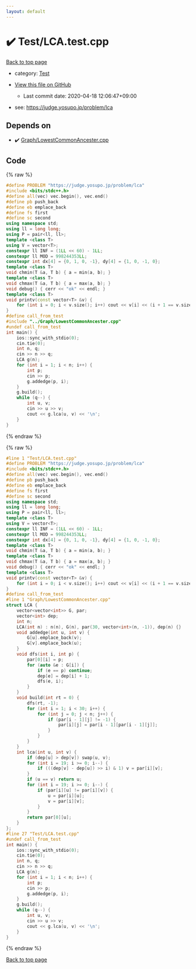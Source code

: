 ```yaml
---
layout: default
---
```


<!-- mathjax config similar to math.stackexchange -->
<script type="text/javascript" async
  src="https://cdnjs.cloudflare.com/ajax/libs/mathjax/2.7.5/MathJax.js?config=TeX-MML-AM_CHTML">
</script>
<script type="text/x-mathjax-config">
  MathJax.Hub.Config({
    TeX: { equationNumbers: { autoNumber: "AMS" }},
    tex2jax: {
      inlineMath: [ ['$','$'] ],
      processEscapes: true
    },
    "HTML-CSS": { matchFontHeight: false },
    displayAlign: "left",
    displayIndent: "2em"
  });
</script>

<script type="text/javascript" src="https://cdnjs.cloudflare.com/ajax/libs/jquery/3.4.1/jquery.min.js"></script>
<script src="https://cdn.jsdelivr.net/npm/jquery-balloon-js@1.1.2/jquery.balloon.min.js" integrity="sha256-ZEYs9VrgAeNuPvs15E39OsyOJaIkXEEt10fzxJ20+2I=" crossorigin="anonymous"></script>
<script type="text/javascript" src="../../assets/js/copy-button.js"></script>
<link rel="stylesheet" href="../../assets/css/copy-button.css" />


# :heavy_check_mark: Test/LCA.test.cpp

<a href="../../index.html">Back to top page</a>

* category: <a href="../../index.html#0cbc6611f5540bd0809a388dc95a615b">Test</a>
* <a href="{{ site.github.repository_url }}/blob/master/Test/LCA.test.cpp">View this file on GitHub</a>
    - Last commit date: 2020-04-18 12:06:47+09:00


* see: <a href="https://judge.yosupo.jp/problem/lca">https://judge.yosupo.jp/problem/lca</a>


## Depends on

* :heavy_check_mark: <a href="../../library/Graph/LowestCommonAncester.cpp.html">Graph/LowestCommonAncester.cpp</a>


## Code

<a id="unbundled"></a>
{% raw %}
```cpp
#define PROBLEM "https://judge.yosupo.jp/problem/lca"
#include <bits/stdc++.h>
#define all(vec) vec.begin(), vec.end()
#define pb push_back
#define eb emplace_back
#define fs first
#define sc second
using namespace std;
using ll = long long;
using P = pair<ll, ll>;
template <class T>
using V = vector<T>;
constexpr ll INF = (1LL << 60) - 1LL;
constexpr ll MOD = 998244353LL;
constexpr int dx[4] = {0, 1, 0, -1}, dy[4] = {1, 0, -1, 0};
template <class T>
void chmin(T &a, T b) { a = min(a, b); }
template <class T>
void chmax(T &a, T b) { a = max(a, b); }
void debug() { cerr << "ok" << endl; }
template <class T>
void printv(const vector<T> &v) {
    for (int i = 0; i < v.size(); i++) cout << v[i] << (i + 1 == v.size() ? '\n' : ' ');
}
#define call_from_test
#include "../Graph/LowestCommonAncester.cpp"
#undef call_from_test
int main() {
    ios::sync_with_stdio(0);
    cin.tie(0);
    int n, q;
    cin >> n >> q;
    LCA g(n);
    for (int i = 1; i < n; i++) {
        int p;
        cin >> p;
        g.addedge(p, i);
    }
    g.build();
    while (q--) {
        int u, v;
        cin >> u >> v;
        cout << g.lca(u, v) << '\n';
    }
}
```
{% endraw %}

<a id="bundled"></a>
{% raw %}
```cpp
#line 1 "Test/LCA.test.cpp"
#define PROBLEM "https://judge.yosupo.jp/problem/lca"
#include <bits/stdc++.h>
#define all(vec) vec.begin(), vec.end()
#define pb push_back
#define eb emplace_back
#define fs first
#define sc second
using namespace std;
using ll = long long;
using P = pair<ll, ll>;
template <class T>
using V = vector<T>;
constexpr ll INF = (1LL << 60) - 1LL;
constexpr ll MOD = 998244353LL;
constexpr int dx[4] = {0, 1, 0, -1}, dy[4] = {1, 0, -1, 0};
template <class T>
void chmin(T &a, T b) { a = min(a, b); }
template <class T>
void chmax(T &a, T b) { a = max(a, b); }
void debug() { cerr << "ok" << endl; }
template <class T>
void printv(const vector<T> &v) {
    for (int i = 0; i < v.size(); i++) cout << v[i] << (i + 1 == v.size() ? '\n' : ' ');
}
#define call_from_test
#line 1 "Graph/LowestCommonAncester.cpp"
struct LCA {
    vector<vector<int>> G, par;
    vector<int> dep;
    int n;
    LCA(int n) : n(n), G(n), par(30, vector<int>(n, -1)), dep(n) {}
    void addedge(int u, int v) {
        G[u].emplace_back(v);
        G[v].emplace_back(u);
    }
    void dfs(int i, int p) {
        par[0][i] = p;
        for (auto &e : G[i]) {
            if (e == p) continue;
            dep[e] = dep[i] + 1;
            dfs(e, i);
        }
    }
    void build(int rt = 0) {
        dfs(rt, -1);
        for (int i = 1; i < 30; i++) {
            for (int j = 0; j < n; j++) {
                if (par[i - 1][j] != -1) {
                    par[i][j] = par[i - 1][par[i - 1][j]];
                }
            }
        }
    }
    int lca(int u, int v) {
        if (dep[u] > dep[v]) swap(u, v);
        for (int i = 19; i >= 0; i--) {
            if (((dep[v] - dep[u]) >> i) & 1) v = par[i][v];
        }
        if (u == v) return u;
        for (int i = 19; i >= 0; i--) {
            if (par[i][u] != par[i][v]) {
                u = par[i][u];
                v = par[i][v];
            }
        }
        return par[0][u];
    }
};
#line 27 "Test/LCA.test.cpp"
#undef call_from_test
int main() {
    ios::sync_with_stdio(0);
    cin.tie(0);
    int n, q;
    cin >> n >> q;
    LCA g(n);
    for (int i = 1; i < n; i++) {
        int p;
        cin >> p;
        g.addedge(p, i);
    }
    g.build();
    while (q--) {
        int u, v;
        cin >> u >> v;
        cout << g.lca(u, v) << '\n';
    }
}

```
{% endraw %}

<a href="../../index.html">Back to top page</a>

